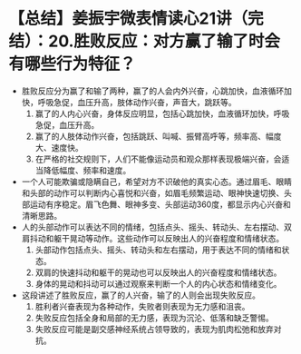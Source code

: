 # 【总结】姜振宇微表情读心21讲（完结）：20.胜败反应：对方赢了输了时会有哪些行为特征？

-   胜败反应分为赢了和输了两种，赢了的人会内外兴奋，心跳加快，血液循环加快，呼吸急促，血压升高，肢体动作兴奋，声音大，跳跃等。
    1.  赢了的人内心兴奋，身体反应明显，包括心跳加快，血液循环加快，呼吸急促，血压升高。
    2.  赢了的人肢体动作兴奋，包括跳跃、叫喊、振臂高呼等，频率高、幅度大、速度快。
    3.  在严格的社交规则下，人们不能像运动员和观众那样表现极端兴奋，会适当降低幅度、频率和速度。
-   一个人可能欺骗或隐瞒自己，希望对方不识破他的真实心态。通过眉毛、眼睛和头部的动作可以判断内心喜悦和兴奋，如眉毛频繁运动、眼神快速切换、头部运动有序稳定。眉飞色舞、眼神多变、头部运动360度，都显示内心兴奋和清晰思路。
-   人的头部动作可以表达不同的情绪，包括点头、摇头、转动头、左右摆动、双肩抖动和躯干晃动等动作。这些动作可以反映出人的兴奋程度和情绪状态。
    1.  头部动作包括点头、摇头、转动头和左右摆动，用于表达不同的情绪和状态。
    2.  双肩的快速抖动和躯干的晃动也可以反映出人的兴奋程度和情绪状态。
    3.  身体的晃动和抖动可以通过观察来判断一个人的内心状态和情绪变化。
-   这段讲述了胜败反应，赢了的人兴奋，输了的人则会出现失败反应。
    1.  胜利者兴奋表现为各种动作，失败者则表现为无力感和沮丧。
    2.  失败反应包括全身和局部的无力感，表现为沉沦、低落和缺乏警惕。
    3.  失败反应可能是副交感神经系统占领导致的，表现为肌肉松弛和放弃对抗。